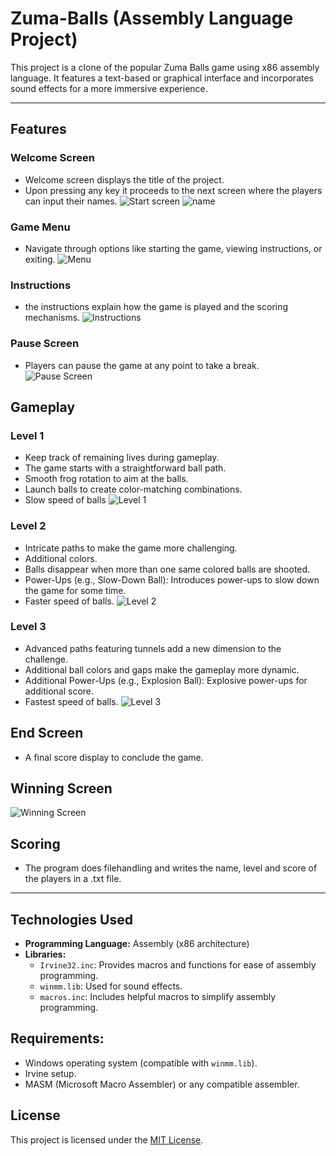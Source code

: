 # Zuma-Balls (Assembly Language Project)

This project is a clone of the popular Zuma Balls game using x86 assembly language. It features a text-based or graphical interface and incorporates sound effects for a more immersive experience.

---

## Features
### Welcome Screen
- Welcome screen displays the title of the project.
- Upon pressing any key it proceeds to the next screen where the players can input their names.
    ![Start screen](Screenshots/Start.jpg)
    ![name](Screenshots/name.jpg)
### Game Menu
- Navigate through options like starting the game, viewing instructions, or exiting.
    ![Menu](Screenshots/menu.jpg)
### Instructions 
- the instructions explain how the game is played and the scoring mechanisms.
  ![Instructions](Screenshots/Instructions.jpg)
### Pause Screen
- Players can pause the game at any point to take a break.
  ![Pause Screen](Screenshots/pause.jpg)
## Gameplay
### Level 1
- Keep track of remaining lives during gameplay.
- The game starts with a straightforward ball path.
- Smooth frog rotation to aim at the balls.
- Launch balls to create color-matching combinations.
- Slow speed of balls
  ![Level 1](Screenshots/level1.jpg)
### Level 2
- Intricate paths to make the game more challenging.
- Additional colors.
- Balls disappear when more than one same colored balls are shooted.
- Power-Ups (e.g., Slow-Down Ball): Introduces power-ups to slow down the game for some time.
- Faster speed of balls.
  ![Level 2](Screenshots/level2.jpg)
### Level 3
- Advanced paths featuring tunnels add a new dimension to the challenge.
- Additional ball colors and gaps make the gameplay more dynamic.
- Additional Power-Ups (e.g., Explosion Ball): Explosive power-ups for additional score.
- Fastest speed of balls.
  ![Level 3](Screenshots/level3.jpg)
## End Screen
- A final score display to conclude the game.
## Winning Screen
![Winning Screen](Screenshots/Winning.jpg)

## Scoring
- The program does filehandling and writes the name, level and score of the players in a .txt file.
---
## Technologies Used
- **Programming Language:** Assembly (x86 architecture)
- **Libraries:**
  - `Irvine32.inc`: Provides macros and functions for ease of assembly programming.
  - `winmm.lib`: Used for sound effects.
  - `macros.inc`: Includes helpful macros to simplify assembly programming.

## Requirements:
   - Windows operating system (compatible with `winmm.lib`).
   - Irvine setup.
   - MASM (Microsoft Macro Assembler) or any compatible assembler.

## License
This project is licensed under the [MIT License](LICENSE).
